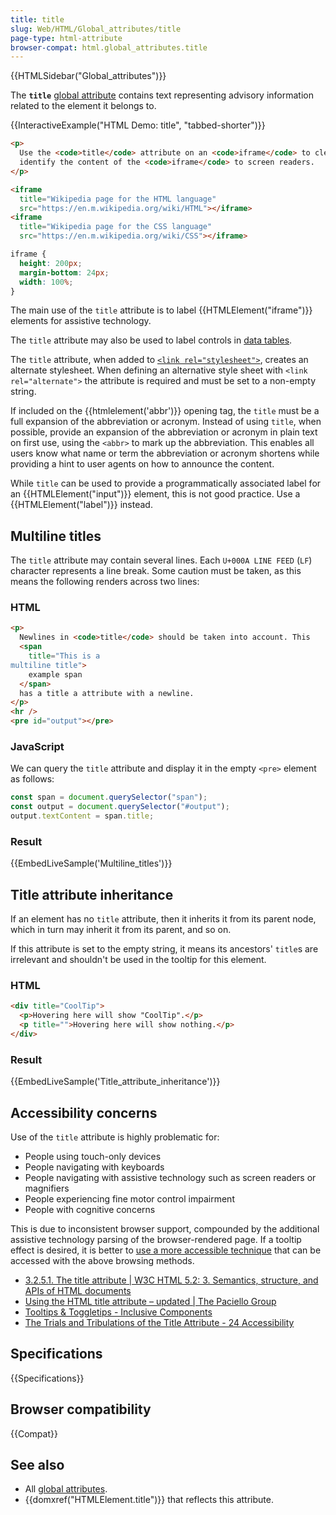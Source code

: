 ```yaml
---
title: title
slug: Web/HTML/Global_attributes/title
page-type: html-attribute
browser-compat: html.global_attributes.title
---
```


{{HTMLSidebar("Global_attributes")}}

The **`title`** [global attribute](/en-US/docs/Web/HTML/Global_attributes) contains text representing advisory information related to the element it belongs to.

{{InteractiveExample("HTML Demo: title", "tabbed-shorter")}}

```html interactive-example
<p>
  Use the <code>title</code> attribute on an <code>iframe</code> to clearly
  identify the content of the <code>iframe</code> to screen readers.
</p>

<iframe
  title="Wikipedia page for the HTML language"
  src="https://en.m.wikipedia.org/wiki/HTML"></iframe>
<iframe
  title="Wikipedia page for the CSS language"
  src="https://en.m.wikipedia.org/wiki/CSS"></iframe>
```

```css interactive-example
iframe {
  height: 200px;
  margin-bottom: 24px;
  width: 100%;
}
```

The main use of the `title` attribute is to label {{HTMLElement("iframe")}} elements for assistive technology.

The `title` attribute may also be used to label controls in [data tables](/en-US/docs/Web/HTML/Reference/Element/table).

The `title` attribute, when added to [`<link rel="stylesheet">`](/en-US/docs/Web/HTML/Reference/Element/link), creates an alternate stylesheet. When defining an alternative style sheet with `<link rel="alternate">` the attribute is required and must be set to a non-empty string.

If included on the {{htmlelement('abbr')}} opening tag, the `title` must be a full expansion of the abbreviation or acronym. Instead of using `title`, when possible, provide an expansion of the abbreviation or acronym in plain text on first use, using the `<abbr>` to mark up the abbreviation. This enables all users know what name or term the abbreviation or acronym shortens while providing a hint to user agents on how to announce the content.

While `title` can be used to provide a programmatically associated label for an {{HTMLElement("input")}} element, this is not good practice. Use a {{HTMLElement("label")}} instead.

## Multiline titles

The `title` attribute may contain several lines. Each `U+000A LINE FEED` (`LF`) character represents a line break. Some caution must be taken, as this means the following renders across two lines:

### HTML

```html
<p>
  Newlines in <code>title</code> should be taken into account. This
  <span
    title="This is a
multiline title">
    example span
  </span>
  has a title a attribute with a newline.
</p>
<hr />
<pre id="output"></pre>
```

### JavaScript

We can query the `title` attribute and display it in the empty `<pre>` element as follows:

```js
const span = document.querySelector("span");
const output = document.querySelector("#output");
output.textContent = span.title;
```

### Result

{{EmbedLiveSample('Multiline_titles')}}

## Title attribute inheritance

If an element has no `title` attribute, then it inherits it from its parent node, which in turn may inherit it from its parent, and so on.

If this attribute is set to the empty string, it means its ancestors' `title`s are irrelevant and shouldn't be used in the tooltip for this element.

### HTML

```html
<div title="CoolTip">
  <p>Hovering here will show "CoolTip".</p>
  <p title="">Hovering here will show nothing.</p>
</div>
```

### Result

{{EmbedLiveSample('Title_attribute_inheritance')}}

## Accessibility concerns

Use of the `title` attribute is highly problematic for:

- People using touch-only devices
- People navigating with keyboards
- People navigating with assistive technology such as screen readers or magnifiers
- People experiencing fine motor control impairment
- People with cognitive concerns

This is due to inconsistent browser support, compounded by the additional assistive technology parsing of the browser-rendered page. If a tooltip effect is desired, it is better to [use a more accessible technique](https://inclusive-components.design/tooltips-toggletips/) that can be accessed with the above browsing methods.

- [3.2.5.1. The title attribute | W3C HTML 5.2: 3. Semantics, structure, and APIs of HTML documents](https://html.spec.whatwg.org/multipage/dom.html#the-title-attribute)
- [Using the HTML title attribute – updated | The Paciello Group](https://www.tpgi.com/using-the-html-title-attribute-updated/)
- [Tooltips & Toggletips - Inclusive Components](https://inclusive-components.design/tooltips-toggletips/)
- [The Trials and Tribulations of the Title Attribute - 24 Accessibility](https://www.24a11y.com/2017/the-trials-and-tribulations-of-the-title-attribute/)

## Specifications

{{Specifications}}

## Browser compatibility

{{Compat}}

## See also

- All [global attributes](/en-US/docs/Web/HTML/Global_attributes).
- {{domxref("HTMLElement.title")}} that reflects this attribute.
